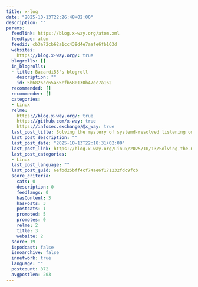 ```yaml
---
title: x-log
date: "2025-10-13T22:26:48+02:00"
description: ""
params:
  feedlink: https://blog.x-way.org/atom.xml
  feedtype: atom
  feedid: cb3a72cb62a1cc439d4e7aafe6fb163d
  websites:
    https://blog.x-way.org/: true
  blogrolls: []
  in_blogrolls:
  - title: Bacardi55's blogroll
    description: ""
    id: 5b6826cc65a55cfb580130b47ec7a162
  recommended: []
  recommender: []
  categories:
  - Linux
  relme:
    https://blog.x-way.org/: true
    https://github.com/x-way: true
    https://infosec.exchange/@x_way: true
  last_post_title: Solving the mystery of systemd-resolved listening on port 5355
  last_post_description: ""
  last_post_date: "2025-10-13T22:18:31+02:00"
  last_post_link: https://blog.x-way.org/Linux/2025/10/13/Solving-the-mystery-of-systemd-resolved-listening-on-port-5355.html
  last_post_categories:
  - Linux
  last_post_language: ""
  last_post_guid: 6efbd25bff4cf74ae6f171232fdc9fcb
  score_criteria:
    cats: 0
    description: 0
    feedlangs: 0
    hasContent: 3
    hasPosts: 3
    postcats: 1
    promoted: 5
    promotes: 0
    relme: 2
    title: 3
    website: 2
  score: 19
  ispodcast: false
  isnoarchive: false
  innetwork: true
  language: ""
  postcount: 872
  avgpostlen: 203
---
```

